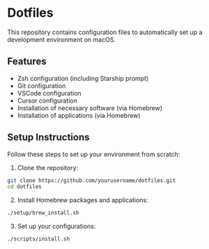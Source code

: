 # Dotfiles

This repository contains configuration files to automatically set up a development environment on macOS.

## Features

- Zsh configuration (including Starship prompt)
- Git configuration
- VSCode configuration
- Cursor configuration
- Installation of necessary software (via Homebrew)
- Installation of applications (via Homebrew)

## Setup Instructions

Follow these steps to set up your environment from scratch:

1. Clone the repository:

```bash
git clone https://github.com/yourusername/dotfiles.git
cd dotfiles
```

2. Install Homebrew packages and applications:

```bash
./setup/brew_install.sh
```

3. Set up your configurations:

```bash
./scripts/install.sh
```
